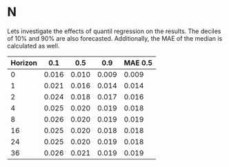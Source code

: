 # N

Lets investigate the effects of quantil regression on the results. The deciles of 10% and 90% are also forecasted.
Additionally, the MAE of the median is calculated as well.

| Horizon | 0.1   | 0.5   | 0.9   | MAE 0.5 |
|---------|-------|-------|-------|---------|
| 0       | 0.016 | 0.010 | 0.009 | 0.009   |
| 1       | 0.021 | 0.016 | 0.014 | 0.014   |
| 2       | 0.024 | 0.018 | 0.017 | 0.016   |
| 4       | 0.025 | 0.020 | 0.019 | 0.018   |
| 8       | 0.026 | 0.020 | 0.019 | 0.019   |
| 16      | 0.025 | 0.020 | 0.018 | 0.018   |
| 24      | 0.025 | 0.020 | 0.019 | 0.018   |
| 36      | 0.026 | 0.021 | 0.019 | 0.019   |

